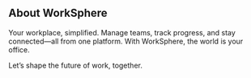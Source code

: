 
## About WorkSphere

Your workplace, simplified. Manage teams, track progress, and stay connected—all from one platform. With WorkSphere, the world is your office.

Let’s shape the future of work, together.

